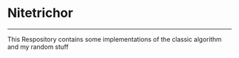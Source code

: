 # Nitetrichor
***
This Respository contains some implementations of the classic algorithm and my random stuff